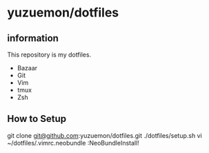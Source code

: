 yuzuemon/dotfiles
====

## information

This repository is my dotfiles.

* Bazaar
* Git
* Vim
* tmux
* Zsh

## How to Setup

git clone git@github.com:yuzuemon/dotfiles.git
./dotfiles/setup.sh
vi ~/dotfiles/.vimrc.neobundle
:NeoBundleInstall!
